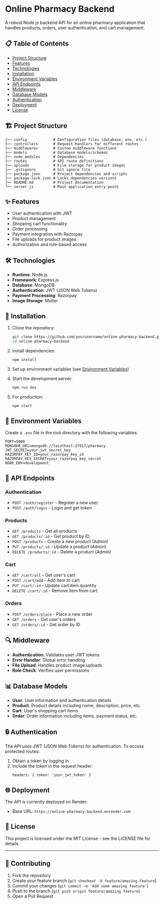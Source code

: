 # Online Pharmacy Backend

A robust Node.js backend API for an online pharmacy application that handles products, orders, user authentication, and cart management.

## 📋 Table of Contents

- [Project Structure](#project-structure)
- [Features](#features)
- [Technologies](#technologies)
- [Installation](#installation)
- [Environment Variables](#environment-variables)
- [API Endpoints](#api-endpoints)
- [Middleware](#middleware)
- [Database Models](#database-models)
- [Authentication](#authentication)
- [Deployment](#deployment)
- [License](#license)

## 🏗️ Project Structure

```
├── config            # Configuration files (database, env, etc.)
├── controllers       # Request handlers for different routes
├── middlewares       # Custom middleware functions
├── models            # Database models/schemas
├── node_modules      # Dependencies
├── routes            # API route definitions 
├── uploads           # File storage for product images
├── .gitignore        # Git ignore file
├── package.json      # Project dependencies and scripts
├── package-lock.json # Locks dependencies versions
├── README.md         # Project documentation
└── server.js         # Main application entry point
```

## ✨ Features

- User authentication with JWT
- Product management
- Shopping cart functionality
- Order processing
- Payment integration with Razorpay
- File uploads for product images
- Authorization and role-based access

## 🛠️ Technologies

- **Runtime**: Node.js
- **Framework**: Express.js
- **Database**: MongoDB
- **Authentication**: JWT (JSON Web Tokens)
- **Payment Processing**: Razorpay
- **Image Storage**:  Multer

## 🚀 Installation

1. Clone the repository:
   ```bash
   git clone https://github.com/yourusername/online-pharmacy-backend.git
   cd online-pharmacy-backend
   ```

2. Install dependencies:
   ```bash
   npm install
   ```

3. Set up environment variables (see [Environment Variables](#environment-variables))

4. Start the development server:
   ```bash
   npm run dev
   ```

5. For production:
   ```bash
   npm start
   ```

## 🔐 Environment Variables

Create a `.env` file in the root directory with the following variables:

```
PORT=5000
MONGODB_URI=mongodb://localhost:27017/pharmacy
JWT_SECRET=your_jwt_secret_key
RAZORPAY_KEY_ID=your_razorpay_key_id
RAZORPAY_KEY_SECRET=your_razorpay_key_secret
NODE_ENV=development
```

## 📡 API Endpoints

### Authentication
- `POST /auth/register` - Register a new user
- `POST /auth/login` - Login and get token

### Products
- `GET /products` - Get all products
- `GET /products/:id` - Get product by ID
- `POST /products` - Create a new product (Admin)
- `PUT /products/:id` - Update a product (Admin)
- `DELETE /products/:id` - Delete a product (Admin)

### Cart
- `GET /cart/all` - Get user's cart
- `POST /cart/add` - Add item to cart
- `PUT /cart/:id` - Update cart item quantity
- `DELETE /cart/:id` - Remove item from cart

### Orders
- `POST /orders/place` - Place a new order
- `GET /orders` - Get user's orders
- `GET /orders/:id` - Get order by ID

## 🔍 Middleware

- **Authentication**: Validates user JWT tokens
- **Error Handler**: Global error handling
- **File Upload**: Handles product image uploads
- **Role Check**: Verifies user permissions

## 📊 Database Models

- **User**: User information and authentication details
- **Product**: Product details including name, description, price, etc.
- **Cart**: User's shopping cart items
- **Order**: Order information including items, payment status, etc.

## 🔒 Authentication

The API uses JWT (JSON Web Tokens) for authentication. To access protected routes:

1. Obtain a token by logging in
2. Include the token in the request header:
   ```
   headers: { token: 'your_jwt_token' }
   ```

## 🌐 Deployment

The API is currently deployed on Render:
- Base URL: `https://online-pharmacy-backend.onrender.com`

## 📄 License

This project is licensed under the MIT License - see the LICENSE file for details.

---

## 🤝 Contributing

1. Fork the repository
2. Create your feature branch (`git checkout -b feature/amazing-feature`)
3. Commit your changes (`git commit -m 'Add some amazing feature'`)
4. Push to the branch (`git push origin feature/amazing-feature`)
5. Open a Pull Request
